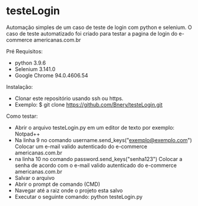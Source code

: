 # testeLogin
Automação simples de um caso de teste de login com python e selenium. 
O caso de teste automatizado foi criado para testar a pagina de login do e-commerce americanas.com.br

Pré Requisitos:
- python 3.9.6
- Selenium 3.141.0
- Google Chrome 94.0.4606.54

Instalação:
- Clonar este repositório usando ssh ou https. 
- Exemplo: $ git clone https://github.com/Bnery/testeLogin.git 

Como testar:
- Abrir o arquivo testeLogin.py em um editor de texto por exemplo: Notpad++
- Na linha 9 no comando username.send_keys("exemplo@exemplo.com") Colocar um e-mail valido autenticado do e-commerce americanas.com.br
- na linha 10 no comando password.send_keys("senha123") Colocar a senha de acordo com o e-mail valido autenticado do e-commerce americanas.com.br
- Salvar o arquivo
- Abrir o prompt de comando (CMD)
- Navegar até a raiz onde o projeto esta salvo
- Executar o seguinte comando: python testeLogin.py

